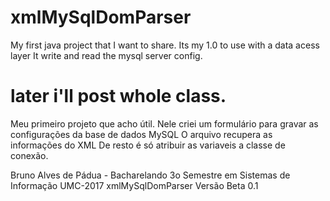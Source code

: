 # xmlMySqlDomParser
My first java project that I want to share.
Its my 1.0 to use with a data acess layer
It write and read the mysql server config.

later i'll post whole class.
=====
Meu primeiro projeto que acho útil.
Nele criei um formulário para gravar as configurações da base de dados MySQL
O arquivo recupera as informações do XML
De resto é só atribuir as variaveis a classe de conexão.

Bruno Alves de Pádua - Bacharelando 3o Semestre em Sistemas de Informação
UMC-2017
xmlMySqlDomParser Versão Beta 0.1
